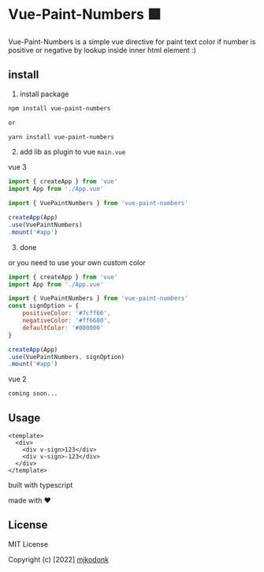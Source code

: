 # Vue-Paint-Numbers 🟩

Vue-Paint-Numbers is a simple vue directive for paint text color if number is positive or negative by lookup inside inner html element :)


## install
1. install package
```sh
npm install vue-paint-numbers

or

yarn install vue-paint-numbers
```

2. add lib as plugin to vue `main.vue`

vue 3
```js
import { createApp } from 'vue'
import App from './App.vue'

import { VuePaintNumbers } from 'vue-paint-numbers'

createApp(App)
.use(VuePaintNumbers)
.mount('#app')
```
3. done

or you need to use your own custom color
```js
import { createApp } from 'vue'
import App from './App.vue'

import { VuePaintNumbers } from 'vue-paint-numbers'
const signOption = {
    positiveColor: '#7cff66',
    negativeColor: '#ff6680',
    defaultColor: '#000000'
} 

createApp(App)
.use(VuePaintNumbers, signOption)
.mount('#app')
```

vue 2
```
coming soon...
```

## Usage
```vue
<template>
  <div>
    <div v-sign>123</div>
    <div v-sign>-123</div>
  </div>
</template>
```

built with typescript

made with ❤️


## License

MIT License

Copyright (c) [2022] [mjkodonk](https://github.com/mjkodkks)